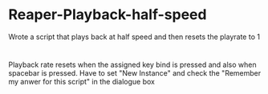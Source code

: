 # Reaper-Playback-half-speed
Wrote a script that plays back at half speed and then resets the playrate to 1

#
Playback rate resets when the assigned key bind is pressed and also when spacebar is pressed. Have to set "New Instance" and check the "Remember my anwer for this script" in the dialogue box
